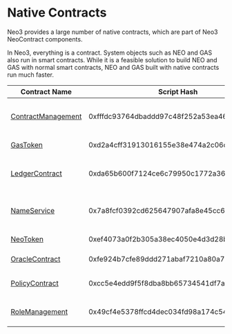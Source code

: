 # Native Contracts

Neo3 provides a large number of native contracts, which are part of Neo3 NeoContract components. 

In Neo3, everything is a contract. System objects such as NEO and GAS also run in smart contracts. While it is a feasible solution to build NEO and GAS with normal smart contracts, NEO and GAS built with native contracts run much faster.

| Contract Name                                             | Script Hash                                | Description                         |
| --------------------------------------------------------- | ------------------------------------------ | ----------------------------------- |
| [ContractManagement](fw/dotnet/neo/ContractManagement.md) | 0xfffdc93764dbaddd97c48f252a53ea4643faa3fd | The contract that manages contracts |
| [GasToken](fw/dotnet/neo/GAS.md)                          | 0xd2a4cff31913016155e38e474a2c06d08be276cf | GAS related contract                |
| [LedgerContract](fw/dotnet/neo/Ledger.md)                 | 0xda65b600f7124ce6c79950c1772a36403104f2be | Blockchain protocol layer contracts |
| [NameService](fw/dotnet/neo/NameService.md)               | 0x7a8fcf0392cd625647907afa8e45cc66872b596b | Neo domain name dervice contract    |
| [NeoToken](fw/dotnet/neo/NEO.md)                          | 0xef4073a0f2b305a38ec4050e4d3d28bc40ea63f5 | Neo related contract                |
| [OracleContract](fw/dotnet/neo/Oracle.md)                 | 0xfe924b7cfe89ddd271abaf7210a80a7e11178758 | Oracle contract                     |
| [PolicyContract](fw/dotnet/neo/Policy.md)                 | 0xcc5e4edd9f5f8dba8bb65734541df7a1c081c67b | Consensus policy contract           |
| [RoleManagement](fw/dotnet/neo/RoleManagement.md)         | 0x49cf4e5378ffcd4dec034fd98a174c5491e395e2 | Role management contract            |

